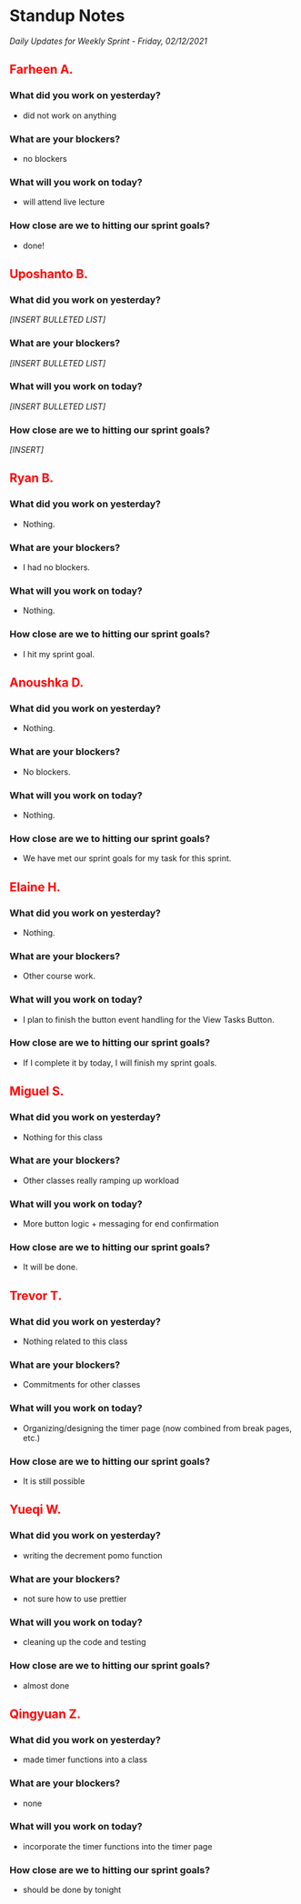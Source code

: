 # Standup Notes

_Daily Updates for Weekly Sprint - Friday, 02/12/2021_

## <span style="color: red;">Farheen A.</span>

### What did you work on yesterday?

- did not work on anything

### What are your blockers?

- no blockers

### What will you work on today?

- will attend live lecture

### How close are we to hitting our sprint goals?

- done!

## <span style="color: red;">Uposhanto B.</span>

### What did you work on yesterday?

_[INSERT BULLETED LIST]_

### What are your blockers?

_[INSERT BULLETED LIST]_

### What will you work on today?

_[INSERT BULLETED LIST]_

### How close are we to hitting our sprint goals?

_[INSERT]_

## <span style="color: red;">Ryan B.</span>

### What did you work on yesterday?

- Nothing.

### What are your blockers?

- I had no blockers.

### What will you work on today?

- Nothing.

### How close are we to hitting our sprint goals?

- I hit my sprint goal.

## <span style="color: red;">Anoushka D.</span>

### What did you work on yesterday?

- Nothing.

### What are your blockers?

- No blockers.

### What will you work on today?

- Nothing.

### How close are we to hitting our sprint goals?

- We have met our sprint goals for my task for this sprint.

## <span style="color: red;">Elaine H.</span>

### What did you work on yesterday?

- Nothing.

### What are your blockers?

- Other course work.

### What will you work on today?

- I plan to finish the button event handling for the View Tasks Button.

### How close are we to hitting our sprint goals?

- If I complete it by today, I will finish my sprint goals.

## <span style="color: red;">Miguel S.</span>

### What did you work on yesterday?

- Nothing for this class

### What are your blockers?

- Other classes really ramping up workload

### What will you work on today?

- More button logic + messaging for end confirmation

### How close are we to hitting our sprint goals?

- It will be done.

## <span style="color: red;">Trevor T.</span>

### What did you work on yesterday?

- Nothing related to this class

### What are your blockers?

- Commitments for other classes

### What will you work on today?

- Organizing/designing the timer page (now combined from break pages, etc.)

### How close are we to hitting our sprint goals?

- It is still possible

## <span style="color: red;">Yueqi W.</span>

### What did you work on yesterday?

- writing the decrement pomo function

### What are your blockers?

- not sure how to use prettier

### What will you work on today?

- cleaning up the code and testing

### How close are we to hitting our sprint goals?

- almost done

## <span style="color: red;">Qingyuan Z.</span>

### What did you work on yesterday?

- made timer functions into a class

### What are your blockers?

- none

### What will you work on today?

- incorporate the timer functions into the timer page

### How close are we to hitting our sprint goals?

- should be done by tonight
